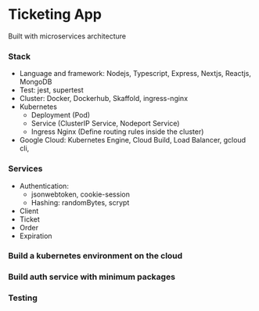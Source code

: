 # Ticketing App

Built with microservices architecture

### Stack

- Language and framework: Nodejs, Typescript, Express, Nextjs, Reactjs, MongoDB
- Test: jest, supertest
- Cluster: Docker, Dockerhub, Skaffold, ingress-nginx
- Kubernetes
  - Deployment (Pod)
  - Service (ClusterIP Service, Nodeport Service)
  - Ingress Nginx (Define routing rules inside the cluster)
- Google Cloud: Kubernetes Engine, Cloud Build, Load Balancer, gcloud cli,

### Services

- Authentication:
  - jsonwebtoken, cookie-session
  - Hashing: randomBytes, scrypt
- Client
- Ticket
- Order
- Expiration

### Build a kubernetes environment on the cloud

### Build auth service with minimum packages

### Testing
